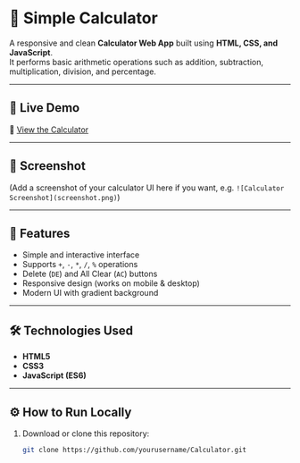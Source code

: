 # 🧮 Simple Calculator

A responsive and clean **Calculator Web App** built using **HTML, CSS, and JavaScript**.  
It performs basic arithmetic operations such as addition, subtraction, multiplication, division, and percentage.

---

## 🚀 Live Demo
🔗 [View the Calculator](https://yourusername.github.io/Calculator/)

---

## 📸 Screenshot
(Add a screenshot of your calculator UI here if you want, e.g. `![Calculator Screenshot](screenshot.png)`)

---

## 🧠 Features
- Simple and interactive interface  
- Supports `+`, `-`, `*`, `/`, `%` operations  
- Delete (`DE`) and All Clear (`AC`) buttons  
- Responsive design (works on mobile & desktop)  
- Modern UI with gradient background  

---

## 🛠️ Technologies Used
- **HTML5**
- **CSS3**
- **JavaScript (ES6)**

---

## ⚙️ How to Run Locally
1. Download or clone this repository:
   ```bash
   git clone https://github.com/yourusername/Calculator.git
